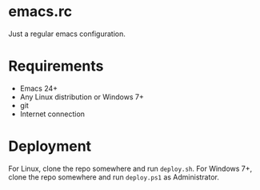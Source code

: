 # emacs.rc #

Just a regular emacs configuration.

# Requirements #

* Emacs 24+
* Any Linux distribution or Windows 7+
* git
* Internet connection

# Deployment #

For Linux, clone the repo somewhere and run `deploy.sh`. For Windows 7+,
clone the repo somewhere and run `deploy.ps1` as Administrator.
